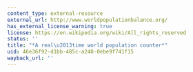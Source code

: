 ```yaml
---
content_type: external-resource
external_url: http://www.worldpopulationbalance.org/
has_external_license_warning: true
license: https://en.wikipedia.org/wiki/All_rights_reserved
status: ''
title: "*A real\u2013time world population counter*"
uid: 46e36f92-d1bb-485c-a248-0ebe9f741f15
wayback_url: ''
---
```

